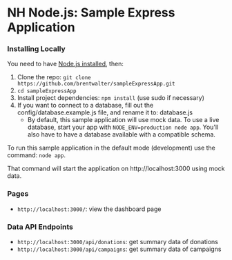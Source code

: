NH Node.js: Sample Express Application
=========



### Installing Locally
You need to have [Node.js installed](http://nodejs.org), then:

1. Clone the repo: `git clone https://github.com/brentwalter/sampleExpressApp.git`
2. `cd sampleExpressApp`
3. Install project dependencies: `npm install` (use sudo if necessary)
4. If you want to connect to a database, fill out the config/database.example.js file, and rename it to: database.js
    - By default, this sample application will use mock data. To use a live database, start your app with `NODE_ENV=production node app`. You'll also have to have a database available with a compatible schema.


To run this sample application in the default mode (development) use the command: `node app`.

That command will start the application on http://localhost:3000 using mock data.

### Pages
- `http://localhost:3000/`: view the dashboard page

### Data API Endpoints
- `http://localhost:3000/api/donations`: get summary data of donations
- `http://localhost:3000/api/campaigns`: get summary data of campaigns
